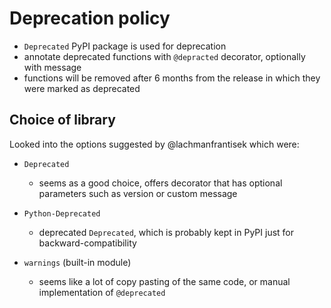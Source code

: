 # Deprecation policy

* `Deprecated` PyPI package is used for deprecation
* annotate deprecated functions with `@depracted` decorator, optionally with message
* functions will be removed after 6 months from the release in which they were marked as deprecated

## Choice of library

Looked into the options suggested by @lachmanfrantisek which were:

* `Deprecated`
  * seems as a good choice, offers decorator that has optional parameters such as version or custom message

* `Python-Deprecated`
  * deprecated `Deprecated`, which is probably kept in PyPI just for backward-compatibility

* `warnings` (built-in module)
  * seems like a lot of copy pasting of the same code, or manual implementation of `@deprecated`
